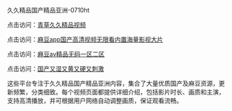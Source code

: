 久久精品国产精品亚洲-0710ht

点击访问：<a href="https://heiliaoe8ajia.pages.dev">青草久久精品视频</a>

点击访问：<a href="https://heiliaozj3tjd.pages.dev">麻豆app国产高清视频无限看内置海量影视大片</a>

点击访问：<a href="https://heiliaoxqkkct.pages.dev">麻豆aⅴ精品无码一区二区</a>

点击访问：<a href="https://heiliaoxwd5i8.pages.dev">国产又湿又黄又硬又刺激</a>

这些平台专注于久久精品国产精品亚洲内容，集合了大量优质国产及麻豆资源，更新频繁，分类细致。每个视频页面都提供详细介绍，包括影片时长、画质和主演，支持高清播放，并可根据用户网络自动调整画质，保证观看流畅。

<span style="display:none;">[Canonical link](）</span>
